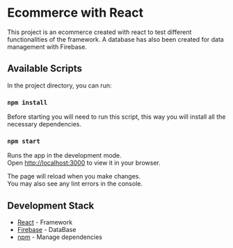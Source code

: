 # Ecommerce with React

This project is an ecommerce created with react to test different functionalities of the framework.
A database has also been created for data management with Firebase.

## Available Scripts

In the project directory, you can run:
### `npm install`

Before starting you will need to run this script, this way you will install all the necessary dependencies.

### `npm start`

Runs the app in the development mode.\
Open [http://localhost:3000](http://localhost:3000) to view it in your browser.

The page will reload when you make changes.\
You may also see any lint errors in the console.

## Development Stack

* [React](https://reactjs.org/) - Framework
* [Firebase](https://firebase.google.com) - DataBase
* [npm](https://www.npmjs.com) - Manage dependencies


